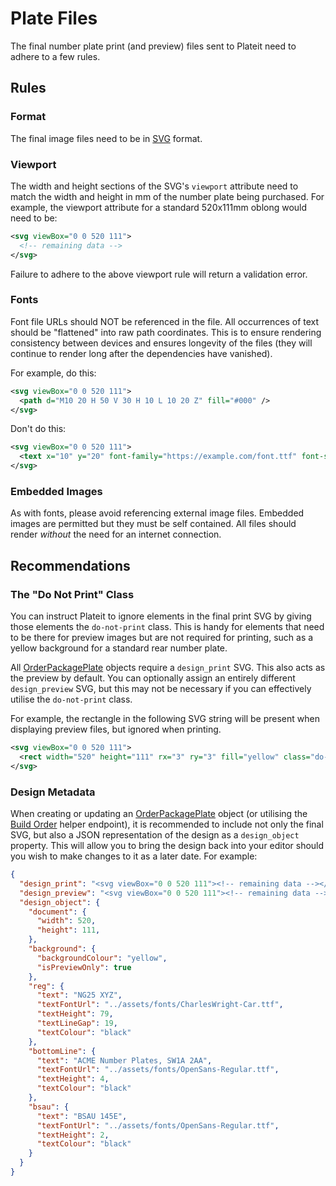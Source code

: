 # Plate Files

The final number plate print (and preview) files sent to Plateit need to adhere to a few rules.

## Rules

### Format

The final image files need to be in [SVG](https://developer.mozilla.org/en-US/docs/Web/SVG) format.

### Viewport

The width and height sections of the SVG's `viewport` attribute need to match the width and height in mm of the number plate being purchased. For example, the viewport attribute for a standard 520x111mm oblong would need to be:

```xml
<svg viewBox="0 0 520 111">
  <!-- remaining data -->
</svg>
```

Failure to adhere to the above viewport rule will return a validation error.

### Fonts

Font file URLs should NOT be referenced in the file. All occurrences of text should be "flattened" into raw path coordinates. This is to ensure rendering consistency between devices and ensures longevity of the files (they will continue to render long after the dependencies have vanished).

For example, do this:

```xml
<svg viewBox="0 0 520 111">
  <path d="M10 20 H 50 V 30 H 10 L 10 20 Z" fill="#000" />
</svg>
```

Don't do this:

```xml
<svg viewBox="0 0 520 111">
  <text x="10" y="20" font-family="https://example.com/font.ttf" font-size="24">Text</text>
</svg>
```
### Embedded Images

As with fonts, please avoid referencing external image files. Embedded images are permitted but they must be self contained. All files should render *without* the need for an internet connection.

## Recommendations

### The "Do Not Print" Class

You can instruct Plateit to ignore elements in the final print SVG by giving those elements the `do-not-print` class. This is handy for elements that need to be there for preview images but are not required for printing, such as a yellow background for a standard rear number plate.

All [OrderPackagePlate](/objects/order-package-plate.md) objects require a `design_print` SVG. This also acts as the preview by default. You can optionally assign an entirely different `design_preview` SVG, but this may not be necessary if you can effectively utilise the `do-not-print` class.

For example, the rectangle in the following SVG string will be present when displaying preview files, but ignored when printing.

```xml
<svg viewBox="0 0 520 111">
  <rect width="520" height="111" rx="3" ry="3" fill="yellow" class="do-not-print"></rect>
</svg>
```

### Design Metadata

When creating or updating an [OrderPackagePlate](/objects/order-package-plate.md) object (or utilising the [Build Order](/helpers/build-order.md) helper endpoint), it is recommended to include not only the final SVG, but also a JSON representation of the design as a `design_object` property. This will allow you to bring the design back into your editor should you wish to make changes to it as a later date. For example:

```json
{
  "design_print": "<svg viewBox="0 0 520 111"><!-- remaining data --></svg>",
  "design_preview": "<svg viewBox="0 0 520 111"><!-- remaining data --></svg>",
  "design_object": {
    "document": {
      "width": 520,
      "height": 111,
    },
    "background": {
      "backgroundColour": "yellow",
      "isPreviewOnly": true
    },
    "reg": {
      "text": "NG25 XYZ",
      "textFontUrl": "../assets/fonts/CharlesWright-Car.ttf",
      "textHeight": 79,
      "textLineGap": 19,
      "textColour": "black"
    },
    "bottomLine": {
      "text": "ACME Number Plates, SW1A 2AA",
      "textFontUrl": "../assets/fonts/OpenSans-Regular.ttf",
      "textHeight": 4,
      "textColour": "black"
    },
    "bsau": {
      "text": "BSAU 145E",
      "textFontUrl": "../assets/fonts/OpenSans-Regular.ttf",
      "textHeight": 2,
      "textColour": "black"
    }
  }
}
```